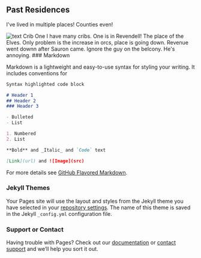 ## Past Residences

I've lived in multiple places! Counties even!

<img src=http://3.bp.blogspot.com/-sYUuTnP9BcE/TsD8fSGXx9I/AAAAAAAAAVg/3oqTmyStaqo/s1600/rivendell.jpg alt="text">
<h?> Crib One </h?>	  
<body> I have many cribs. One is in Revendell! The place of the Elves. Only problem is the increase in orcs, place is going down. Revenue went downn after Sauron came. Ignore the guy on the belcony. He's annoying. </body> 
### Markdown

Markdown is a lightweight and easy-to-use syntax for styling your writing. It includes conventions for

```markdown
Syntax highlighted code block

# Header 1
## Header 2
### Header 3

- Bulleted
- List

1. Numbered
2. List

**Bold** and _Italic_ and `Code` text

[Link](url) and ![Image](src)
```

For more details see [GitHub Flavored Markdown](https://guides.github.com/features/mastering-markdown/).

### Jekyll Themes

Your Pages site will use the layout and styles from the Jekyll theme you have selected in your [repository settings](https://github.com/Lifesaver1414/Past-Residences/settings). The name of this theme is saved in the Jekyll `_config.yml` configuration file.

### Support or Contact

Having trouble with Pages? Check out our [documentation](https://help.github.com/categories/github-pages-basics/) or [contact support](https://github.com/contact) and we’ll help you sort it out.
